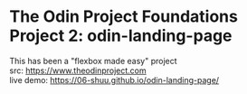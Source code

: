 # The Odin Project Foundations Project 2: odin-landing-page 
This has been a "flexbox made easy" project
<br/>
src: https://www.theodinproject.com
<br/> 
live demo: https://06-shuu.github.io/odin-landing-page/

